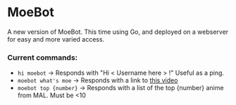 # MoeBot
A new version of MoeBot. This time using Go, and deployed on a webserver for easy and more varied access.

### Current commands:
* `hi moebot` -> Responds with "Hi \< Username here \> !" Useful as a ping.
* `moebot what's moe` -> Responds with a link to [this video](https://vimeo.com/70285271)
* `moebot top {number}` -> Responds with a list of the top {number} anime from MAL. Must be <10
